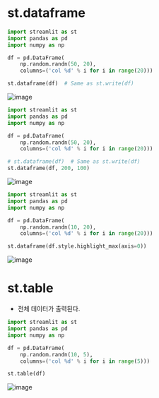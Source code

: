 # st.dataframe

```python
import streamlit as st
import pandas as pd
import numpy as np

df = pd.DataFrame(
    np.random.randn(50, 20),
    columns=('col %d' % i for i in range(20)))

st.dataframe(df)  # Same as st.write(df)

```
![image](https://user-images.githubusercontent.com/102650331/169701714-1b850bbc-4d42-4f15-bf8e-e69b2e44400d.png)

```python
import streamlit as st
import pandas as pd
import numpy as np

df = pd.DataFrame(
    np.random.randn(50, 20),
    columns=('col %d' % i for i in range(20)))

# st.dataframe(df)  # Same as st.write(df)
st.dataframe(df, 200, 100)

```
![image](https://user-images.githubusercontent.com/102650331/169701748-8fdfdfc0-d76b-4ed2-8db9-c91dc05f63a0.png)

```python
import streamlit as st
import pandas as pd
import numpy as np

df = pd.DataFrame(
    np.random.randn(10, 20),
    columns=('col %d' % i for i in range(20)))

st.dataframe(df.style.highlight_max(axis=0))

```
![image](https://user-images.githubusercontent.com/102650331/169701827-b13330fa-830c-4925-9797-cd7cdd4ec9cb.png)

# st.table
- 전체 데이터가 출력된다.

```python
import streamlit as st
import pandas as pd
import numpy as np

df = pd.DataFrame(
    np.random.randn(10, 5),
    columns=('col %d' % i for i in range(5)))

st.table(df)

```
![image](https://user-images.githubusercontent.com/102650331/169701909-32055006-2990-4172-b3fe-f000926d32e4.png)


